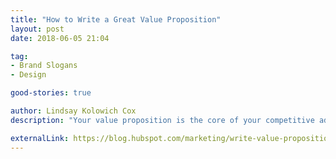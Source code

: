 ```yaml
---
title: "How to Write a Great Value Proposition"
layout: post
date: 2018-06-05 21:04

tag:
- Brand Slogans
- Design

good-stories: true

author: Lindsay Kolowich Cox
description: "Your value proposition is the core of your competitive advantage. It clearly articulates why someone would want to buy from your company instead of a competitor."

externalLink: https://blog.hubspot.com/marketing/write-value-proposition
---
```

